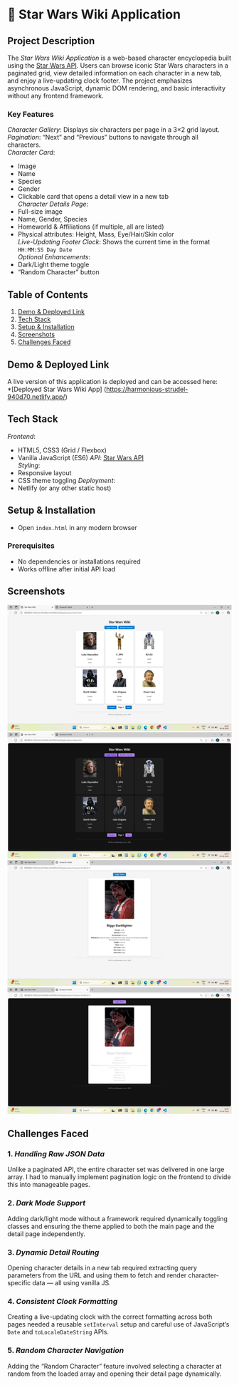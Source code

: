 # 🌌 Star Wars Wiki Application

## Project Description

The *Star Wars Wiki Application* is a web-based character encyclopedia built using the [Star Wars API](https://akabab.github.io/starwars-api/). Users can browse iconic Star Wars characters in a paginated grid, view detailed information on each character in a new tab, and enjoy a live-updating clock footer. The project emphasizes asynchronous JavaScript, dynamic DOM rendering, and basic interactivity without any frontend framework.

### Key Features

*Character Gallery*: Displays six characters per page in a 3×2 grid layout.  
*Pagination*: “Next” and “Previous” buttons to navigate through all characters.  
*Character Card*:
  - Image
  - Name
  - Species
  - Gender
  - Clickable card that opens a detail view in a new tab  
*Character Details Page*:
  - Full-size image
  - Name, Gender, Species
  - Homeworld & Affiliations (if multiple, all are listed)
  - Physical attributes: Height, Mass, Eye/Hair/Skin color  
*Live-Updating Footer Clock*: Shows the current time in the format `HH:MM:SS Day Date`  
*Optional Enhancements*:
  - Dark/Light theme toggle
  - “Random Character” button

## Table of Contents

1. [Demo & Deployed Link](#demo--deployed-link)
2. [Tech Stack](#tech-stack)
3. [Setup & Installation](#setup--installation)
4. [Screenshots](#screenshots)
5. [Challenges Faced](#challenges-faced)

## Demo & Deployed Link

A live version of this application is deployed and can be accessed here:  
*[Deployed Star Wars Wiki App]
(https://harmonious-strudel-940d70.netlify.app/)


## Tech Stack

*Frontend*:
  - HTML5, CSS3 (Grid / Flexbox)
  - Vanilla JavaScript (ES6)
*API*: [Star Wars API](https://akabab.github.io/starwars-api/api/all.json)  
*Styling*:
  - Responsive layout
  - CSS theme toggling
*Deployment*:
  - Netlify (or any other static host)

## Setup & Installation
- Open `index.html` in any modern browser

### Prerequisites
- No dependencies or installations required  
- Works offline after initial API load

## Screenshots

![alt text](<./screenshots/1.png>)  
![alt text](<./screenshots/2.png>)  
![alt text](<./screenshots/3.png>)  
![alt text](<./screenshots/4.png>)


## Challenges Faced

### 1. *Handling Raw JSON Data*

Unlike a paginated API, the entire character set was delivered in one large array. I had to manually implement pagination logic on the frontend to divide this into manageable pages.

### 2. *Dark Mode Support*

Adding dark/light mode without a framework required dynamically toggling classes and ensuring the theme applied to both the main page and the detail page independently.

### 3. *Dynamic Detail Routing*

Opening character details in a new tab required extracting query parameters from the URL and using them to fetch and render character-specific data — all using vanilla JS.

### 4. *Consistent Clock Formatting*

Creating a live-updating clock with the correct formatting across both pages needed a reusable `setInterval` setup and careful use of JavaScript’s `Date` and `toLocaleDateString` APIs.

### 5. *Random Character Navigation*

Adding the “Random Character” feature involved selecting a character at random from the loaded array and opening their detail page dynamically.

